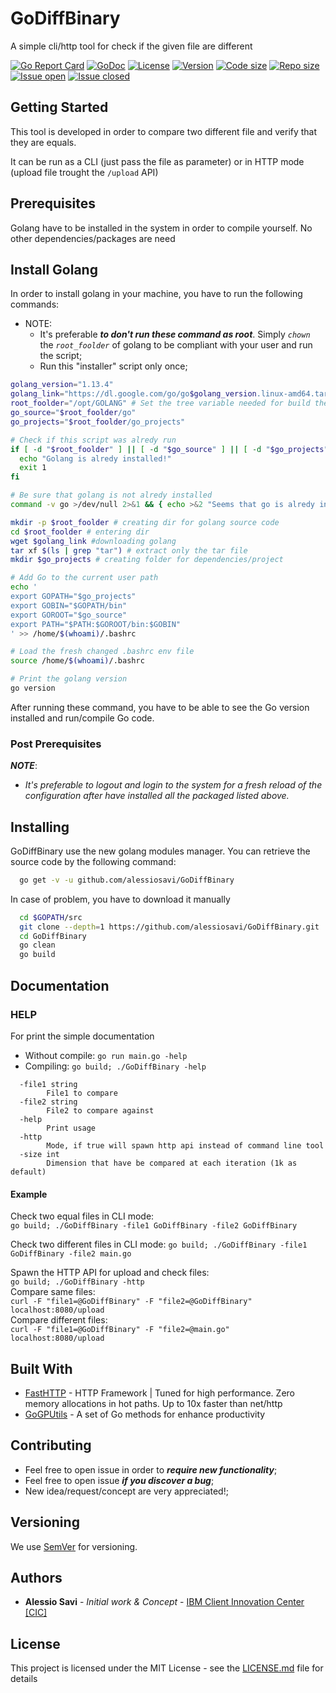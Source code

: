 # GoDiffBinary

A simple cli/http tool for check if the given file are different

[![Go Report Card](https://goreportcard.com/badge/github.com/alessiosavi/GoDiffBinary)](https://goreportcard.com/report/github.com/alessiosavi/GoDiffBinary) [![GoDoc](https://godoc.org/github.com/alessiosavi/GoDiffBinary?status.svg)](https://godoc.org/github.com/alessiosavi/GoDiffBinary) [![License](https://img.shields.io/github/license/alessiosavi/GoDiffBinary)](https://img.shields.io/github/license/alessiosavi/GoDiffBinary) [![Version](https://img.shields.io/github/v/tag/alessiosavi/GoDiffBinary)](https://img.shields.io/github/v/tag/alessiosavi/GoDiffBinary) [![Code size](https://img.shields.io/github/languages/code-size/alessiosavi/GoDiffBinary)](https://img.shields.io/github/languages/code-size/alessiosavi/GoDiffBinary) [![Repo size](https://img.shields.io/github/repo-size/alessiosavi/GoDiffBinary)](https://img.shields.io/github/repo-size/alessiosavi/GoDiffBinary) [![Issue open](https://img.shields.io/github/issues/alessiosavi/GoDiffBinary)](https://img.shields.io/github/issues/alessiosavi/GoDiffBinary)
[![Issue closed](https://img.shields.io/github/issues-closed/alessiosavi/GoDiffBinary)](https://img.shields.io/github/issues-closed/alessiosavi/GoDiffBinary)

## Getting Started

This tool is developed in order to compare two different file and verify that they are equals.

It can be run as a CLI (just pass the file as parameter) or in HTTP mode (upload file trought the `/upload` API)

## Prerequisites

Golang have to be installed in the system in order to compile yourself. No other dependencies/packages are need

## Install Golang

In order to install golang in your machine, you have to run the following commands:

- NOTE:  
  - It's preferable __*to don't run these command as root*__. Simply *`chown`* the *`root_foolder`* of golang to be compliant with your user and run the script;  
  - Run this "installer" script only once;  

```bash
golang_version="1.13.4"
golang_link="https://dl.google.com/go/go$golang_version.linux-amd64.tar.gz"
root_foolder="/opt/GOLANG" # Set the tree variable needed for build the enviroinment
go_source="$root_foolder/go"
go_projects="$root_foolder/go_projects"

# Check if this script was alredy run
if [ -d "$root_foolder" ] || [ -d "$go_source" ] || [ -d "$go_projects" ]; then
  echo "Golang is alredy installed!"
  exit 1
fi

# Be sure that golang is not alredy installed
command -v go >/dev/null 2>&1 && { echo >&2 "Seems that go is alredy installed in $(which go)"; exit 2 }

mkdir -p $root_foolder # creating dir for golang source code
cd $root_foolder # entering dir
wget $golang_link #downloading golang
tar xf $(ls | grep "tar") # extract only the tar file
mkdir $go_projects # creating folder for dependencies/project

# Add Go to the current user path
echo '
export GOPATH="$go_projects"
export GOBIN="$GOPATH/bin"
export GOROOT="$go_source"
export PATH="$PATH:$GOROOT/bin:$GOBIN"
' >> /home/$(whoami)/.bashrc

# Load the fresh changed .bashrc env file
source /home/$(whoami)/.bashrc

# Print the golang version
go version
```

After running these command, you have to be able to see the Go version installed and run/compile Go code.

### Post Prerequisites

__*NOTE*__:

- *It's preferable to logout and login to the system for a fresh reload of the configuration after have installed all the packaged listed above.*  

## Installing

GoDiffBinary use the new golang modules manager. You can retrieve the source code by the following command:

```bash
  go get -v -u github.com/alessiosavi/GoDiffBinary
```

In case of problem, you have to download it manually

```bash
  cd $GOPATH/src
  git clone --depth=1 https://github.com/alessiosavi/GoDiffBinary.git
  cd GoDiffBinary
  go clean
  go build
```

## Documentation

### HELP

For print the simple documentation

- Without compile: `go run main.go -help`  
- Compiling: `go build; ./GoDiffBinary -help`  

```text
  -file1 string
        File1 to compare
  -file2 string
        File2 to compare against
  -help
        Print usage
  -http
        Mode, if true will spawn http api instead of command line tool
  -size int
        Dimension that have be compared at each iteration (1k as default)
```

#### Example

Check two equal files in CLI mode:  
`go build; ./GoDiffBinary -file1 GoDiffBinary -file2 GoDiffBinary`

Check two different files in CLI mode:
`go build; ./GoDiffBinary -file1 GoDiffBinary -file2 main.go`

Spawn the HTTP API for upload and check files:  
`go build; ./GoDiffBinary -http`  
Compare same files:  
`curl -F "file1=@GoDiffBinary" -F "file2=@GoDiffBinary"  localhost:8080/upload`  
Compare different files:  
`curl -F "file1=@GoDiffBinary" -F "file2=@main.go"  localhost:8080/upload`

## Built With

- [FastHTTP](https://github.com/valyala/fasthttp) - HTTP Framework | Tuned for high performance. Zero memory allocations in hot paths. Up to 10x faster than net/http  
- [GoGPUtils](https://github.com/alessiosavi/GoGPUtils) - A set of Go methods for enhance productivity  

## Contributing

- Feel free to open issue in order to __*require new functionality*__;  
- Feel free to open issue __*if you discover a bug*__;  
- New idea/request/concept are very appreciated!;  

## Versioning

We use [SemVer](http://semver.org/) for versioning.

## Authors

- **Alessio Savi** - *Initial work & Concept* - [IBM Client Innovation Center [CIC]](https://github.ibm.com/Alessio-Savi)  

## License

This project is licensed under the MIT License - see the [LICENSE.md](LICENSE.md) file for details
